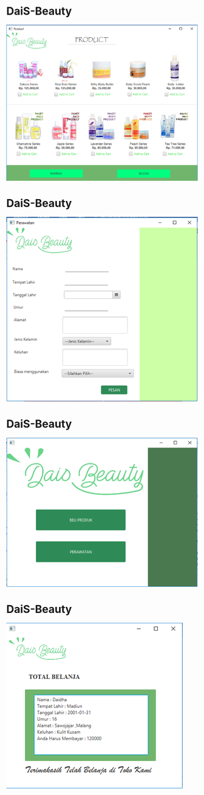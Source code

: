 # DaiS-Beauty
![alt text](https://github.com/DaidhaFitri/DaiS-Beauty/blob/master/beli.PNG)
# DaiS-Beauty
![alt text](https://github.com/DaidhaFitri/DaiS-Beauty/blob/master/prwtn.PNG)
# DaiS-Beauty
![alt text](https://github.com/DaidhaFitri/DaiS-Beauty/blob/master/utama.PNG)
# DaiS-Beauty
![alt text](https://github.com/DaidhaFitri/DaiS-Beauty/blob/master/total.PNG)
